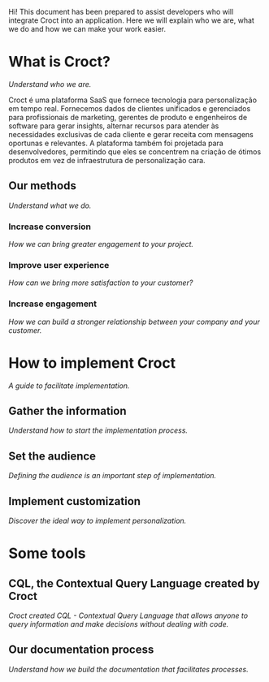Hi! This document has been prepared to assist developers who will integrate Croct into an application. Here we will explain who we are, what we do and how we can make your work easier.

# What is Croct?
_Understand who we are._

Croct é uma plataforma SaaS que fornece tecnologia para personalização em tempo real. Fornecemos dados de clientes unificados e gerenciados para profissionais de marketing, gerentes de produto e engenheiros de software para gerar insights, alternar recursos para atender às necessidades exclusivas de cada cliente e gerar receita com mensagens oportunas e relevantes. A plataforma também foi projetada para desenvolvedores, permitindo que eles se concentrem na criação de ótimos produtos em vez de infraestrutura de personalização cara.

## Our methods
_Understand what we do._

### Increase conversion
_How we can bring greater engagement to your project._

### Improve user experience
_How can we bring more satisfaction to your customer?_

### Increase engagement
_How we can build a stronger relationship between your company and your customer._

# How to implement Croct
_A guide to facilitate implementation._

## Gather the information
_Understand how to start the implementation process._

## Set the audience
_Defining the audience is an important step of implementation._

## Implement customization
_Discover the ideal way to implement personalization._

# Some tools

## CQL, the Contextual Query Language created by Croct
_Croct created CQL - Contextual Query Language that allows anyone to query information and make decisions without dealing with code._

## Our documentation process
_Understand how we build the documentation that facilitates processes._
